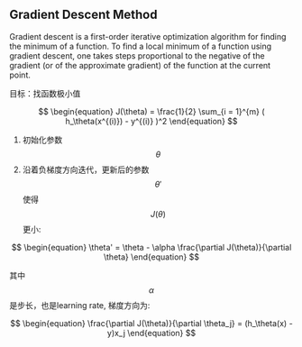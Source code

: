 ## Gradient Descent Method

Gradient descent is a first-order iterative optimization algorithm for finding the minimum of a function. To find a local minimum of a function using gradient descent, one takes steps proportional to the negative of the gradient (or of the approximate gradient) of the function at the current point.

目标：找函数极小值

$$
\begin{equation}
J(\theta) = \frac{1}{2} \sum_{i = 1}^{m} ( h_\theta(x^{(i)}) - y^{(i)}  )^2
\end{equation}
$$

1. 初始化参数$$\theta$$
2. 沿着负梯度方向迭代，更新后的参数$$\theta'$$ 使得$$J(\theta) $$更小:

$$
\begin{equation}
\theta' = \theta - \alpha \frac{\partial J(\theta)}{\partial \theta}
\end{equation}
$$

其中$$\alpha$$是步长，也是learning rate, 梯度方向为:

$$
\begin{equation}
\frac{\partial J(\theta)}{\partial \theta_j} = (h_\theta(x) - y)x_j
\end{equation}
$$


